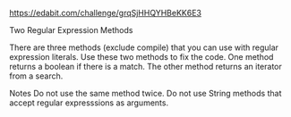 https://edabit.com/challenge/grqSjHHQYHBeKK6E3

Two Regular Expression Methods

There are three methods (exclude compile) that you can use with regular expression literals. Use these two methods to fix the code. One method returns a boolean if there is a match. The other method returns an iterator from a search.

Notes
Do not use the same method twice.
Do not use String methods that accept regular expresssions as arguments.